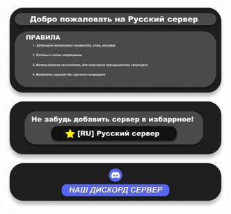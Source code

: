 ![Base](https://raw.githubusercontent.com/FPh0eniX/mordhauStartScreen/refs/heads/main/MOTD.png)
![Favorite](https://raw.githubusercontent.com/FPh0eniX/mordhauStartScreen/refs/heads/main/Favorite.png)
[![Discord](https://raw.githubusercontent.com/FPh0eniX/mordhauStartScreen/refs/heads/main/Discord.png)](https://discord.gg/vH4mFW9b5v)
